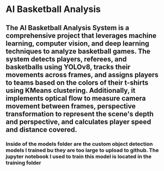 # AI Basketball Analysis
 
## The AI Basketball Analysis System is a comprehensive project that leverages machine learning, computer vision, and deep learning techniques to analyze basketball games. The system detects players, referees, and basketballs using YOLOv8, tracks their movements across frames, and assigns players to teams based on the colors of their t-shirts using KMeans clustering. Additionally, it implements optical flow to measure camera movement between frames, perspective transformation to represent the scene's depth and perspective, and calculates player speed and distance covered.

### Inside of the models folder are the custom object detection models I trained bu they are too large to upload to github. The jupyter notebook I used to train this model is located in the training folder
